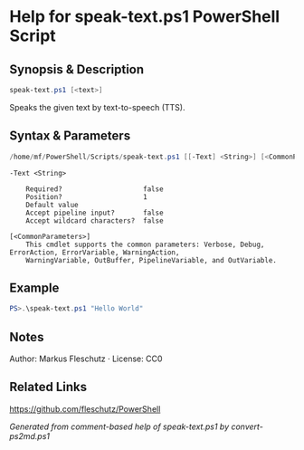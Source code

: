 # Help for speak-text.ps1 PowerShell Script

## Synopsis & Description
```powershell
speak-text.ps1 [<text>]
```

Speaks the given text by text-to-speech (TTS).

## Syntax & Parameters
```powershell
/home/mf/PowerShell/Scripts/speak-text.ps1 [[-Text] <String>] [<CommonParameters>]
```

```
-Text <String>
    
    Required?                    false
    Position?                    1
    Default value                
    Accept pipeline input?       false
    Accept wildcard characters?  false
```

```
[<CommonParameters>]
    This cmdlet supports the common parameters: Verbose, Debug, ErrorAction, ErrorVariable, WarningAction, 
    WarningVariable, OutBuffer, PipelineVariable, and OutVariable.
```

## Example
```powershell
PS>.\speak-text.ps1 "Hello World"
```


## Notes
Author: Markus Fleschutz · License: CC0

## Related Links
https://github.com/fleschutz/PowerShell

*Generated from comment-based help of speak-text.ps1 by convert-ps2md.ps1*
